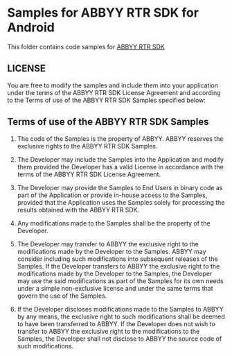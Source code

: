 # Samples for ABBYY RTR SDK for Android

This folder contains code samples for [ABBYY RTR SDK](https://github.com/abbyysdk/RTR-SDK.Android) 

## LICENSE

You are free to modify the samples and include them into your application under the terms of the ABBYY RTR SDK License Agreement and according to the Terms of use of the ABBYY RTR SDK Samples specified below:

## Terms of use of the ABBYY RTR SDK Samples

1. The code of the Samples is the property of ABBYY. ABBYY reserves the exclusive rights to the ABBYY RTR SDK Samples.

2. The Developer may include the Samples into the Application and modify them provided the Developer has a valid License in accordance with the terms of the ABBYY RTR SDK License Agreement.

3. The Developer may provide the Samples to End Users in binary code as part of the Application or provide in-house access to the Samples, provided that the Application uses the Samples solely for processing the results obtained with the ABBYY RTR SDK.

4. Any modifications made to the Samples shall be the property of the Developer.

5. The Developer may transfer to ABBYY the exclusive right to the modifications made by the Developer to the Samples. ABBYY may consider including such modifications into subsequent releases of the Samples. If the Developer transfers to ABBYY the exclusive right to the modifications made by the Developer to the Samples, the Developer may use the said modifications as part of the Samples for its own needs under a simple non-exclusive license and under the same terms that govern the use of the Samples.

6. If the Developer discloses modifications made to the Samples to ABBYY by any means, the exclusive right to such modifications shall be deemed to have been transferred to ABBYY. If the Developer does not wish to transfer to ABBYY the exclusive right to the modifications to the Samples, the Developer shall not disclose to ABBYY the source code of such modifications.

